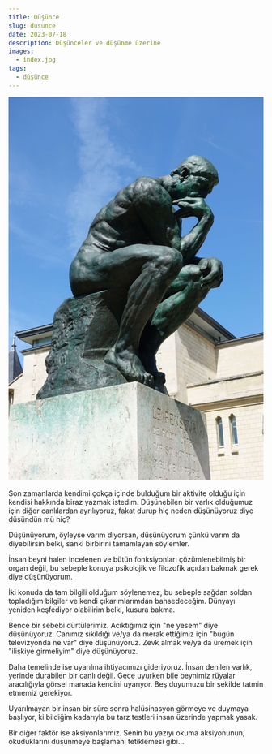 ```yaml
---
title: Düşünce
slug: dusunce
date: 2023-07-18
description: Düşünceler ve düşünme üzerine
images:
  - index.jpg
tags:
  - düşünce
---
```


![The Thinker](index.jpg)

Son zamanlarda kendimi çokça içinde bulduğum bir aktivite olduğu için kendisi hakkında biraz yazmak istedim. Düşünebilen bir varlık olduğumuz için diğer canlılardan ayrılıyoruz, fakat durup hiç neden düşünüyoruz diye düşündün mü hiç? 

Düşünüyorum, öyleyse varım diyorsan, düşünüyorum çünkü varım da diyebilirsin belki, sanki birbirini tamamlayan söylemler.

İnsan beyni halen incelenen ve bütün fonksiyonları çözümlenebilmiş bir organ değil, bu sebeple konuya psikolojik ve filozofik açıdan bakmak gerek diye düşünüyorum.

İki konuda da tam bilgili olduğum söylenemez, bu sebeple sağdan soldan topladığım bilgiler ve kendi çıkarımlarımdan bahsedeceğim. Dünyayı yeniden keşfediyor olabilirim belki, kusura bakma.

Bence bir sebebi dürtülerimiz. Acıktığımız için "ne yesem" diye düşünüyoruz. Canımız sıkıldığı ve/ya da merak ettiğimiz için "bugün televizyonda ne var" diye düşünüyoruz. Zevk almak ve/ya da üremek için "ilişkiye girmeliyim" diye düşünüyoruz.

Daha temelinde ise uyarılma ihtiyacımızı gideriyoruz. İnsan denilen varlık, yerinde durabilen bir canlı değil. Gece uyurken bile beynimiz rüyalar aracılığıyla görsel manada kendini uyarıyor. Beş duyumuzu bir şekilde tatmin etmemiz gerekiyor.

Uyarılmayan bir insan bir süre sonra halüsinasyon görmeye ve duymaya başlıyor, ki bildiğim kadarıyla bu tarz testleri insan üzerinde yapmak yasak.

Bir diğer faktör ise aksiyonlarımız. Senin bu yazıyı okuma aksiyonunun, okuduklarını düşünmeye başlamanı tetiklemesi gibi...